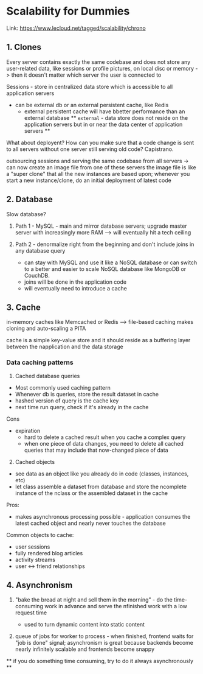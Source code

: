 # Scalability for Dummies

Link:  https://www.lecloud.net/tagged/scalability/chrono


## 1. Clones
Every server contains exactly the same codebase and does not store any user-related data, like sessions or profile pictures, on local disc or memory -> then it doesn't matter which server the user is connected to

Sessions - store in centralized data store which is accessible to all application servers
* can be external db or an external persistent cache, like Redis
    * external persistent cache will have bbetter performance than an external database
** `external` - data store does not reside on the application servers but in or near the data center of application servers **

What about deployent? How can you make sure that a code change is sent to all servers without one server still serving old code? Capistrano.

outsourcing sessions and serving the same codebase from all servers -> can now create an image file from one of these servers
the image file is like a "super clone" that all the new instances are based upon; whenever you start a new instance/clone, do an initial deployment of latest code

## 2. Database
Slow database?
1. Path 1 - MySQL - main and mirror database servers; upgrade master server with increasingly more RAM --> will eventually hit a tech ceiling

2. Path 2 - denormalize right from the beginning and don't include joins in any database query
    * can stay with MySQL and use it like a NoSQL database or can switch to a better and easier to scale NoSQL database like MongoDB or CouchDB.
    * joins will be done in the application code
    * will eventually need to introduce a cache

## 3. Cache
in-memory caches like Memcached or Redis
--> file-based caching makes cloning and auto-scaling a PITA

cache is a simple key-value store and it should reside as a buffering layer between the napplication and the data storage

### Data caching patterns
1. Cached database queries
* Most commonly used caching pattern
* Whenever db is queries, store the result dataset in cache
* hashed version of query is the cache key
* next time run query, check if it's already in the cache

Cons
* expiration
    * hard to delete a cached result when you cache a complex query
    * when one piece of data changes, you need to delete all cached queries that may include that now-changed piece of data

2. Cached objects
* see data as an object like you already do in code (classes, instances, etc)
* let class assemble a dataset from database and store the ncomplete instance of the nclass or the assembled dataset in the cache

Pros:
* makes asynchronous processing possible - application consumes the latest cached object and nearly never touches the database

Common objects to cache:
* user sessions
* fully rendered blog articles
* activity streams
* user <-> friend relationships

## 4. Asynchronism
1. "bake the bread at night and sell them in the morning" - do the time-consuming work in advance and serve the nfinished work with a low request time
    * used to turn dynamic content into static content

2. queue of jobs for worker to process - when finished, frontend waits for "job is done" signal; asynchronism is great  because backends become nearly infinitely scalable and frontends become snappy

** if you do something time consuming, try to do it always asynchronously ** 

